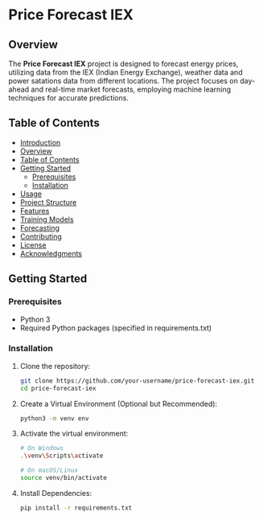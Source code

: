 # Price Forecast IEX

## Overview

The **Price Forecast IEX** project is designed to forecast energy prices, utilizing data from the IEX (Indian Energy Exchange), weather data and power satations data from different locations. The project focuses on day-ahead and real-time market forecasts, employing machine learning techniques for accurate predictions.

## Table of Contents

- [Introduction](#price-forecast-iex)
- [Overview](#overview)
- [Table of Contents](#table-of-contents)
- [Getting Started](#getting-started)
  - [Prerequisites](#prerequisites)
  - [Installation](#installation)
- [Usage](#usage)
- [Project Structure](#project-structure)
- [Features](#features)
- [Training Models](#training-models)
- [Forecasting](#forecasting)
- [Contributing](#contributing)
- [License](#license)
- [Acknowledgments](#acknowledgments)

## Getting Started

### Prerequisites

- Python 3
- Required Python packages (specified in requirements.txt)

### Installation

1. Clone the repository:

   ```bash
   git clone https://github.com/your-username/price-forecast-iex.git
   cd price-forecast-iex

2. Create a Virtual Environment (Optional but Recommended):

   ```bash
   python3 -m venv env

3. Activate the virtual environment:

   ```bash
   # On Windows
   .\venv\Scripts\activate

   # On macOS/Linux
   source venv/bin/activate  

4. Install Dependencies:

   ```bash
   pip install -r requirements.txt
